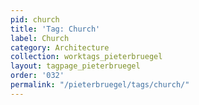 ```yaml
---
pid: church
title: 'Tag: Church'
label: Church
category: Architecture
collection: worktags_pieterbruegel
layout: tagpage_pieterbruegel
order: '032'
permalink: "/pieterbruegel/tags/church/"
---
```


